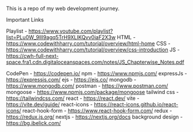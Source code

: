This is a repo of my web development journey.

Important Links

Playlist - https://www.youtube.com/playlist?list=PLu0W_9lII9agq5TrH9XLIKQvv0iaF2X3w
HTML - https://www.codewithharry.com/tutorial/overview/html-home
CSS - https://www.codewithharry.com/tutorial/overview/css-introduction
JS - https://cwh-full-next-space.fra1.cdn.digitaloceanspaces.com/notes/JS_Chapterwise_Notes.pdf

CodePen - https://codepen.io/ 
npm - https://www.npmjs.com/
expressJs - https://expressjs.com/
ejs - https://ejs.co/
mongodb - https://www.mongodb.com/
postman - https://www.postman.com/
mongoose - https://www.npmjs.com/package/mongoose
tailwind css - https://tailwindcss.com/
react - https://react.dev/
vite - https://vite.dev/guide/
react-icons - https://react-icons.github.io/react-icons/
react-hook-form - https://www.react-hook-form.com/
redux - https://redux.js.org/
nextjs - https://nextjs.org/docs
background design - https://bg.ibelick.com/

